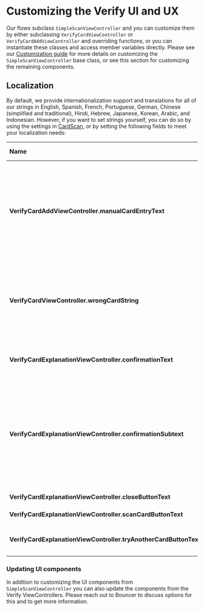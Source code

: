 # Customizing the Verify UI and UX

Our flows subclass `SimpleScanViewController` and you can customize them by either subclassing `VerifyCardViewController` or `VerifyCardAddViewController` and overriding functions, or you can instantiate these classes and access member variables directly. Please see our [Customization guide](../../card-scan/ios-integration-guide/ios-customization-guide.md) for more details on customizing the `SimpleScanViewController` base class, or see this section for customizing the remaining components.

## Localization

By default, we provide internationalization support and translations for all of our strings in English, Spanish, French, Portuguese, German, Chinese \(simplified and traditional\), Hindi, Hebrew, Japanese, Korean, Arabic, and Indonesian. However, if you want to set strings yourself, you can do so by using the settings in [CardScan](../../card-scan/ios-integration-guide/ios-customization-guide.md#localization), or by setting the following fields to meet your localization needs:

| Name | Description | Default Value |
| :--- | :--- | :--- |
| **VerifyCardAddViewController.manualCardEntryText** | Button displayed at the bottom of the scan window for users to enter their details manually instead of by scanning. | Enter details manually |
| **VerifyCardViewController.wrongCardString** | Instructions displayed when a card is scanned that does not match the required card. | Card doesn't match |
| **VerifyCardExplanationViewController.confirmationText** | Title text of the explanation view controller | We need you to confirm this card |
| **VerifyCardExplanationViewController.confirmationSubtext** | Subtitle text of the explanation view controller | Get your card ready so you can scan it with your phone. This helps us keep your account secure. |
| **VerifyCardExplanationViewController.closeButtonText** | Close button text | Close |
| **VerifyCardExplanationViewController.scanCardButtonText** | Scan button text | Scan my card |
| **VerifyCardExplanationViewController.tryAnotherCardButtonText** | Pay another way button text | Try to pay another way |

### Updating UI components

In addition to customizing the UI components from `SimpleScanViewController` you can also update the components from the Verify ViewControllers. Please reach out to Bouncer to discuss options for this and to get more information.

